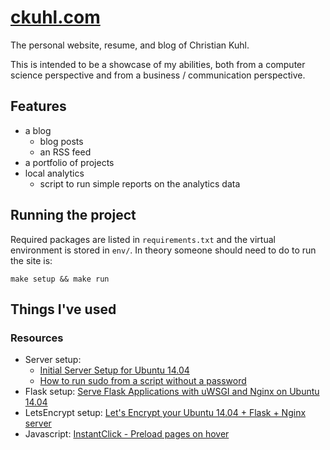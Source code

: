 # [ckuhl.com](https://ckuhl.com/)
The personal website, resume, and blog of Christian Kuhl.

This is intended to be a showcase of my abilities, both from a computer
science perspective and from a business / communication perspective.


## Features
- a blog
	- blog posts
	- an RSS feed
- a portfolio of projects
- local analytics
	- script to run simple reports on the analytics data
	

## Running the project
Required packages are listed in `requirements.txt` and the virtual
environment is stored in `env/`. In theory someone should need to do to run
the site is:

    make setup && make run


## Things I've used
### Resources
- Server setup:
	- [Initial Server Setup for Ubuntu 14.04 ](https://www.digitalocean.com/community/tutorials/initial-server-setup-with-ubuntu-14-04)
	- [How to run sudo from a script without a password](http://askubuntu.com/questions/155791/)
- Flask setup: [Serve Flask Applications with uWSGI and Nginx on Ubuntu 14.04](https://www.digitalocean.com/community/tutorials/how-to-serve-flask-applications-with-uwsgi-and-nginx-on-ubuntu-14-04)
- LetsEncrypt setup: [Let's Encrypt your Ubuntu 14.04 + Flask + Nginx server](https://hjlog.me/post/177)
- Javascript: [InstantClick - Preload pages on hover](http://instantclick.io/)

